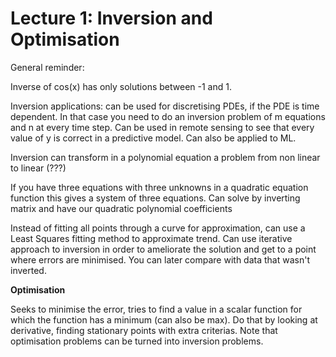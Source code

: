 # Lecture 1: Inversion and Optimisation


General reminder:

Inverse of cos(x) has only solutions between -1 and 1.

Inversion applications: can be used for discretising PDEs, if the PDE is time dependent. In that case you need to do an inversion problem of m equations and n at every time step.
Can be used in remote sensing to see that every value of y is correct in a predictive model.
Can also be applied to ML.

Inversion can transform in a polynomial equation a problem from non linear to linear (???)

If you have three equations with three unknowns in a quadratic equation function this gives a system of three equations. Can solve by inverting matrix and have our quadratic polynomial coefficients

Instead of fitting all points through a curve for approximation, can use a Least Squares fitting method  to approximate trend.
Can use iterative approach to inversion in order to ameliorate the solution and get to a point where errors are minimised. You can later compare with data that wasn't inverted.

**Optimisation**

Seeks to minimise the error, tries to find a value in a scalar function for which the function has a minimum (can also be max).
Do that by looking at derivative, finding stationary points with extra criterias.
Note that optimisation problems can be turned into inversion problems.



